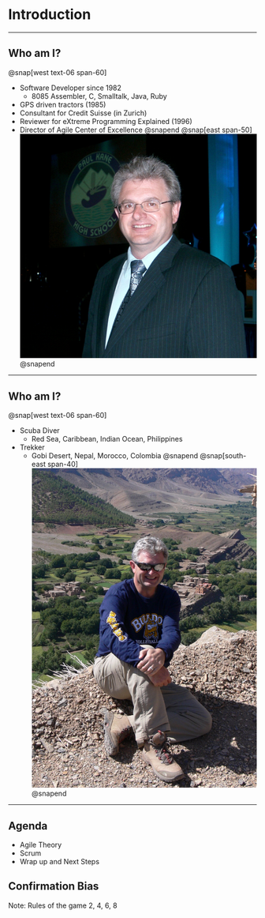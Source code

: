 
# Introduction
---
## Who am I?
@snap[west text-06 span-60]
- Software Developer since 1982
    - 8085 Assembler, C, Smalltalk, Java, Ruby
- GPS driven tractors (1985)
- Consultant for Credit Suisse (in Zurich)
- Reviewer for eXtreme Programming Explained (1996)
- Director of Agile Center of Excellence
@snapend
@snap[east span-50]
![Me](assets/img/bio-greg-suit.jpg)
@snapend

---
## Who am I?
@snap[west text-06 span-60]
- Scuba Diver
    - Red Sea, Caribbean, Indian Ocean, Philippines
- Trekker
    - Gobi Desert, Nepal, Morocco, Colombia
@snapend
@snap[south-east span-40]
![Me](assets/img/bio-greg-on-hill.jpg)
@snapend
---
## Agenda
- Agile Theory
- Scrum
- Wrap up and Next Steps

## Confirmation Bias
Note:
Rules of the game
2, 4, 6, 8
